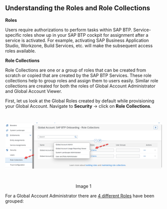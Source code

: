 ## Understanding the Roles and Role Collections 

**Roles** 

Users require authorizations to perform tasks within SAP BTP. Service-specific roles show up in your SAP BTP cockpit for assignment after a service is activated. For example, activating SAP Business Application Studio, Workzone, Build Services, etc. will make the subsequent access roles available.  

**Role Collections** 

Role Collections are one or a group of roles that can be created from scratch or copied that are created by the SAP BTP Services. These role collections help to group roles and assign them to users easily. Similar role collections are created for both the roles of Global Account Administrator and Global Account Viewer.  

First, let us look at the Global Roles created by default while provisioning your Global Account. Navigate to **Security** -> click on **Role Collections**.


<br>
<p align="center"> 
<img src="images/2.5.1_Roles_Collections.png"> 
</p>
<br>

<p align="center" <b>Image 1</b> </p>

For a Global Account Administrator there are [4 different Roles](https://help.sap.com/docs/btp/sap-business-technology-platform/role-collections-and-roles-in-global-accounts-directories-and-subaccounts?q=System%20Landscape%20Administrator%20) have been grouped: 

